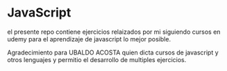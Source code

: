# JavaScript

el presente repo contiene ejercicios relaizados por mi siguiendo cursos en udemy para el aprendizaje de javascript lo mejor posible.

Agradecimiento para UBALDO ACOSTA quien dicta cursos de javascript y otros lenguajes y permitio el desarrollo de multiples ejercicios.
